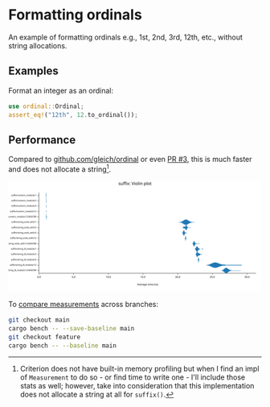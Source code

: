 # Formatting ordinals

An example of formatting ordinals e.g., 1st, 2nd, 3rd, 12th, etc., without string allocations.

## Examples

Format an integer as an ordinal:

```rust
use ordinal::Ordinal;
assert_eq!("12th", 12.to_ordinal());
```

## Performance

Compared to [github.com/gleich/ordinal](https://github.com/gleich/ordinal/commit/a4bf9bdc37d05940f87d8ceea1c4b47cda0da5b4) or even [PR #3](https://github.com/gleich/ordinal/pull/3), this is much faster and does not allocate a string[^1].

![violin plot](docs/suffix_violin_plot.svg)

To [compare measurements](https://bheisler.github.io/criterion.rs/book/user_guide/command_line_options.html#baselines) across branches:

```bash
git checkout main
cargo bench -- --save-baseline main
git checkout feature
cargo bench -- --baseline main
```

[^1]: Criterion does not have built-in memory profiling but when I find an impl of `Measurement` to do so - or find time to write one - I'll include those stats as well; however, take into consideration that this implementation does not allocate a string at all for `suffix()`.
